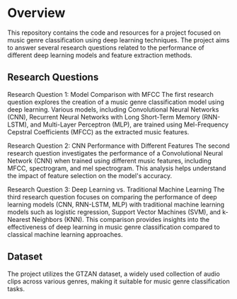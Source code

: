 # Overview
This repository contains the code and resources for a project focused on music genre classification using deep learning techniques. The project aims to answer several research questions related to the performance of different deep learning models and feature extraction methods.

## Research Questions

Research Question 1: Model Comparison with MFCC
The first research question explores the creation of a music genre classification model using deep learning. Various models, including Convolutional Neural Networks (CNN), Recurrent Neural Networks with Long Short-Term Memory (RNN-LSTM), and Multi-Layer Perceptron (MLP), are trained using Mel-Frequency Cepstral Coefficients (MFCC) as the extracted music features.

Research Question 2: CNN Performance with Different Features
The second research question investigates the performance of a Convolutional Neural Network (CNN) when trained using different music features, including MFCC, spectrogram, and mel spectrogram. This analysis helps understand the impact of feature selection on the model's accuracy.

Research Question 3: Deep Learning vs. Traditional Machine Learning
The third research question focuses on comparing the performance of deep learning models (CNN, RNN-LSTM, MLP) with traditional machine learning models such as logistic regression, Support Vector Machines (SVM), and k-Nearest Neighbors (KNN). This comparison provides insights into the effectiveness of deep learning in music genre classification compared to classical machine learning approaches.

## Dataset
The project utilizes the GTZAN dataset, a widely used collection of audio clips across various genres, making it suitable for music genre classification tasks.

